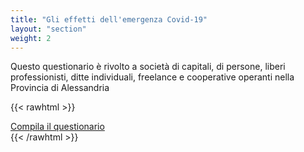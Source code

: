 ```yaml
---
title: "Gli effetti dell'emergenza Covid-19"
layout: "section"
weight: 2
---
```


Questo questionario è rivolto a società di capitali, di persone, liberi professionisti, ditte individuali, freelance e cooperative operanti nella Provincia di Alessandria

{{< rawhtml >}}
<div class="row">
    <div class="col-12 text-center mt-5">
    <a class="btn btn-primary" href="https://survey.uniupo.it/index.php/945625?lang=it" role="button" target="_blank">Compila il questionario</a></div>
</div>
{{< /rawhtml >}}
